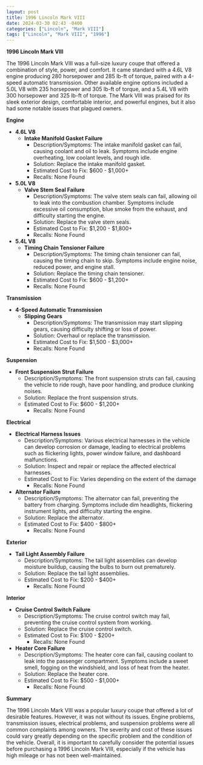 ```yaml
---
layout: post
title: 1996 Lincoln Mark VIII
date: 2024-03-30 02:43 -0400
categories: ["Lincoln", "Mark VIII"]
tags: ["Lincoln", "Mark VIII", "1996"]
---
```

**1996 Lincoln Mark VIII**

The 1996 Lincoln Mark VIII was a full-size luxury coupe that offered a combination of style, power, and comfort. It came standard with a 4.6L V8 engine producing 280 horsepower and 285 lb-ft of torque, paired with a 4-speed automatic transmission. Other available engine options included a 5.0L V8 with 235 horsepower and 305 lb-ft of torque, and a 5.4L V8 with 300 horsepower and 325 lb-ft of torque. The Mark VIII was praised for its sleek exterior design, comfortable interior, and powerful engines, but it also had some notable issues that plagued owners.

**Engine**

* **4.6L V8**
    * **Intake Manifold Gasket Failure**
        * Description/Symptoms: The intake manifold gasket can fail, causing coolant and oil to leak. Symptoms include engine overheating, low coolant levels, and rough idle.
        * Solution: Replace the intake manifold gasket.
        * Estimated Cost to Fix: $600 - $1,000+
        * Recalls: None Found
* **5.0L V8**
    * **Valve Stem Seal Failure**
        * Description/Symptoms: The valve stem seals can fail, allowing oil to leak into the combustion chamber. Symptoms include excessive oil consumption, blue smoke from the exhaust, and difficulty starting the engine.
        * Solution: Replace the valve stem seals.
        * Estimated Cost to Fix: $1,200 - $1,800+
        * Recalls: None Found
* **5.4L V8**
    * **Timing Chain Tensioner Failure**
        * Description/Symptoms: The timing chain tensioner can fail, causing the timing chain to skip. Symptoms include engine noise, reduced power, and engine stall.
        * Solution: Replace the timing chain tensioner.
        * Estimated Cost to Fix: $600 - $1,200+
        * Recalls: None Found

**Transmission**

* **4-Speed Automatic Transmission**
    * **Slipping Gears**
        * Description/Symptoms: The transmission may start slipping gears, causing difficulty shifting or loss of power.
        * Solution: Overhaul or replace the transmission.
        * Estimated Cost to Fix: $1,500 - $3,000+
        * Recalls: None Found

**Suspension**

* **Front Suspension Strut Failure**
    * Description/Symptoms: The front suspension struts can fail, causing the vehicle to ride rough, have poor handling, and produce clunking noises.
    * Solution: Replace the front suspension struts.
    * Estimated Cost to Fix: $600 - $1,200+
        * Recalls: None Found

**Electrical**

* **Electrical Harness Issues**
    * Description/Symptoms: Various electrical harnesses in the vehicle can develop corrosion or damage, leading to electrical problems such as flickering lights, power window failure, and dashboard malfunctions.
    * Solution: Inspect and repair or replace the affected electrical harnesses.
    * Estimated Cost to Fix: Varies depending on the extent of the damage
        * Recalls: None Found
* **Alternator Failure**
    * Description/Symptoms: The alternator can fail, preventing the battery from charging. Symptoms include dim headlights, flickering instrument lights, and difficulty starting the engine.
    * Solution: Replace the alternator.
    * Estimated Cost to Fix: $400 - $800+
        * Recalls: None Found

**Exterior**

* **Tail Light Assembly Failure**
    * Description/Symptoms: The tail light assemblies can develop moisture buildup, causing the bulbs to burn out prematurely.
    * Solution: Replace the tail light assemblies.
    * Estimated Cost to Fix: $200 - $400+
        * Recalls: None Found

**Interior**

* **Cruise Control Switch Failure**
    * Description/Symptoms: The cruise control switch may fail, preventing the cruise control system from working.
    * Solution: Replace the cruise control switch.
    * Estimated Cost to Fix: $100 - $200+
        * Recalls: None Found
* **Heater Core Failure**
    * Description/Symptoms: The heater core can fail, causing coolant to leak into the passenger compartment. Symptoms include a sweet smell, fogging on the windshield, and loss of heat from the heater.
    * Solution: Replace the heater core.
    * Estimated Cost to Fix: $500 - $1,000+
        * Recalls: None Found

**Summary**

The 1996 Lincoln Mark VIII was a popular luxury coupe that offered a lot of desirable features. However, it was not without its issues. Engine problems, transmission issues, electrical problems, and suspension problems were all common complaints among owners. The severity and cost of these issues could vary greatly depending on the specific problem and the condition of the vehicle. Overall, it is important to carefully consider the potential issues before purchasing a 1996 Lincoln Mark VIII, especially if the vehicle has high mileage or has not been well-maintained.
